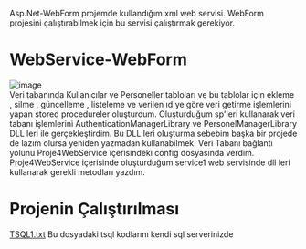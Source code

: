 Asp.Net-WebForm projemde kullandığım xml web servisi. WebForm projesini çalıştırabilmek için bu servisi çalıştırmak gerekiyor.

# WebService-WebForm
![image](https://user-images.githubusercontent.com/96024765/185206666-d6ce93b0-4e25-4df2-8b87-6b1cad409694.png)       
Veri tabanında Kullanıcılar ve Personeller tabloları ve bu tablolar için ekleme , silme , güncelleme , listeleme ve verilen ıd'ye göre veri getirme işlemlerini yapan stored procedureler oluşturdum. Oluşturduğum sp'leri kullanarak veri tabanı işlemlerini AuthenticationManagerLibrary ve PersonelManagerLibrary DLL leri ile gerçekleştirdim. Bu DLL leri oluşturma sebebim başka bir projede de lazım olursa yeniden yazmadan kullanabilmek. Veri Tabanı bağlantı yolunu Proje4WebService içerisindeki config dosyasında verdim. Proje4WebService içerisinde oluşturduğum service1 web servisinde dll leri kullanarak gerekli metodları yazdım.

# Projenin Çalıştırılması

[TSQL1.txt](https://github.com/ziyacanyldz/WebService-Webform/files/9365010/TSQL1.txt) Bu dosyadaki tsql kodlarını kendi sql serverinizde 
